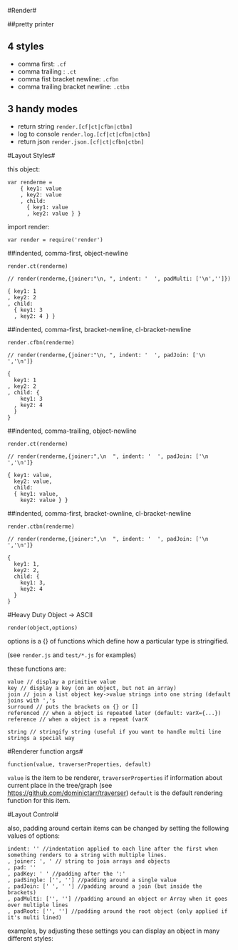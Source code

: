 #Render#

##pretty printer

## 4 styles
  
  * comma first: `.cf`
  * comma trailing : `.ct`
  * comma fist bracket newline: `.cfbn`
  * comma trailing bracket newline: `.ctbn`

## 3 handy modes

  * return string `render.[cf|ct|cfbn|ctbn]`
  * log to console `render.log.[cf|ct|cfbn|ctbn]`
  * return json `render.json.[cf|ct|cfbn|ctbn]`

#Layout Styles#

this object:

    var renderme = 
        { key1: value
        , key2: value
        , child: 
          { key1: value
          , key2: value } }

import render:

    var render = require('render')

##indented, comma-first, object-newline

    render.ct(renderme)

    // render(renderme,{joiner:"\n, ", indent: '  ', padMulti: ['\n','']})

    { key1: 1
    , key2: 2
    , child: 
      { key1: 3
      , key2: 4 } }

##indented, comma-first, bracket-newline, cl-bracket-newline

    render.cfbn(renderme)

    // render(renderme,{joiner:"\n, ", indent: '  ', padJoin: ['\n  ','\n']}

    {
      key1: 1
    , key2: 2
    , child: {
        key1: 3
      , key2: 4
      }
    }

##indented, comma-trailing, object-newline

    render.ct(renderme)

    // render(renderme,{joiner:",\n  ", indent: '  ', padJoin: ['\n  ','\n']}

    { key1: value,
      key2: value,
      child: 
      { key1: value,
        key2: value } }


##indented, comma-first, bracket-ownline, cl-bracket-newline

    render.ctbn(renderme)

    // render(renderme,{joiner:",\n  ", indent: '  ', padJoin: ['\n  ','\n']}

    {
      key1: 1,
      key2: 2,
      child: {
        key1: 3,
        key2: 4
      }
    }


#Heavy Duty Object -> ASCII

    render(object,options)

options is a {} of functions which define how a particular type is stringified.

(see `render.js` and `test/*.js` for examples)

these functions are:

    value // display a primitive value
    key // display a key (on an object, but not an array)
    join // join a list object key->value strings into one string (default joins with ','s
    surround // puts the brackets on {} or [] 
    referenced // when a object is repeated later (default: varX={...})
    reference // when a object is a repeat (varX

    string // stringify string (useful if you want to handle multi line strings a special way
    
#Renderer function args#

    function(value, traverserProperties, default)
    
`value` is the item to be renderer,
`traverserProperties` if information about current place in the tree/graph 
(see https://github.com/dominictarr/traverser)
`default` is the default rendering function for this item.

#Layout Control#

also, padding around certain items can be changed by setting the following values of options:

    indent: '' //indentation applied to each line after the first when something renders to a string with multiple lines.
    , joiner: ', ' // string to join arrays and objects
    , pad: '' 
    , padKey: ' ' //padding after the ':'
    , padSingle: ['', ''] //padding around a single value
    , padJoin: [' ', ' '] //padding around a join (but inside the brackets)
    , padMulti: ['', ''] //padding around an object or Array when it goes over multiple lines
    , padRoot: ['', ''] //padding around the root object (only applied if it's multi lined)
    
examples, by adjusting these settings you can display an object in many different styles:
